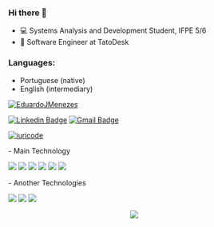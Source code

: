 ### Hi there 👋

- 💻 Systems Analysis and Development Student, IFPE 5/6
- 💼 Software Engineer at TatoDesk

<h3>Languages: </h3>
<ul>
  <li>Portuguese (native)</li>
  <li>English (intermediary)</li>
</ul>

[![EduardoJMenezes](https://github-readme-stats.vercel.app/api?username=EduardoJMenezes&theme=tokyonight)](https://github.com/anuraghazra/github-readme-stats)

[![Linkedin Badge](https://img.shields.io/badge/-EduardoMenezes-blue?style=flat-square&logo=Linkedin&logoColor=white&link=https://www.linkedin.com/in/rebeca-albuquerquew//)](https://www.linkedin.com/in/eduardo-menezes-b25a40218/) [![Gmail Badge](https://img.shields.io/badge/-eduardojmenezesv@gmail.com-c14438?style=flat-square&logo=Gmail&logoColor=white&link=mailto:eduardojmenezesv@gmail.com)](mailto:rebecalbuq0@gmail.com)


[![iuricode](https://github-readme-stats.vercel.app/api/top-langs/?username=EduardoJMenezes&hide=html&layout=compact&theme=tokyonight)](https://github.com/anuraghazra/github-readme-stats)

<h>- Main Technology</h>

<img src="https://img.shields.io/badge/TypeScript-007ACC?style=for-the-badge&logo=typescript&logoColor=white"> <img src="https://img.shields.io/badge/JavaScript-F7DF1E?style=for-the-badge&logo=javascript&logoColor=black"> <img src="https://img.shields.io/badge/Node.js-43853D?style=for-the-badge&logo=node.js&logoColor=white"> <img src="https://img.shields.io/badge/React-20232A?style=for-the-badge&logo=react&logoColor=61DAFB"> <img src="https://img.shields.io/badge/HTML5-E34F26?style=for-the-badge&logo=html5&logoColor=white"> <img src="https://img.shields.io/badge/CSS3-1572B6?style=for-the-badge&logo=css3&logoColor=white"> 

<h>- Another Technologies</h>

<img src="https://img.shields.io/badge/Python-3776AB?style=for-the-badge&logo=python&logoColor=white"> <img src="https://img.shields.io/badge/Java-ED8B00?style=for-the-badge&logo=java&logoColor=white"> <img src="https://img.shields.io/badge/MySQL-00000F?style=for-the-badge&logo=mysql&logoColor=white"> 

<div align="center">
  <img src="https://profile-counter.glitch.me/EduardoJMenezes/count.svg?"  />
</div>
